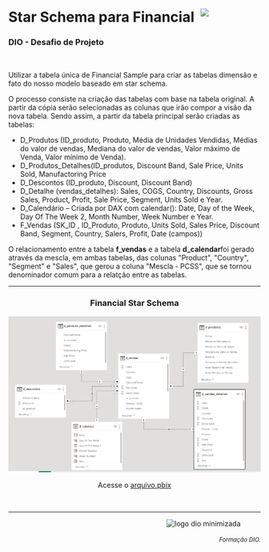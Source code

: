 <div align="justify">
    <figure>
    <img src="https://hermes.dio.me/tracks/b9b2973e-b2be-4bf0-b6b2-57a6c8354a95.png" class="logo" width="80" align="right">
  </figure>
    <h1>Star Schema para Financial</h1>
</div>
<div>
    <h3>DIO - Desafio de Projeto</h3>
    <br>
    <p>Utilizar a tabela única de Financial Sample para criar as tabelas dimensão e fato do nosso modelo baseado em star schema.</p>
    <p>O processo consiste na criação das tabelas com base na tabela original. A partir da cópia serão selecionadas as colunas que irão compor a visão da nova tabela. Sendo assim, a partir da tabela principal serão criadas as tabelas:</p>
    <ul>
      <li>D_Produtos (ID_produto, Produto, Média de Unidades Vendidas, Médias do valor de vendas, Mediana do valor de vendas, Valor máximo de Venda, Valor mínimo de Venda).</li>
      <li>D_Produtos_Detalhes(ID_produtos, Discount Band, Sale Price, Units Sold, Manufactoring Price</li>
      <li>D_Descontos (ID_produto, Discount, Discount Band)</li>
      <li>D_Detalhe (vendas_detalhes): Sales, COGS, Country, Discounts, Gross Sales, Product, Profit, Sale Price, Segment, Units Sold e Year.</li>
      <li>D_Calendário – Criada por DAX com calendar(): Date, Day of the Week, Day Of The Week 2, Month Number, Week Number e Year.</li>
      <li>F_Vendas (SK_ID , ID_Produto, Produto, Units Sold, Sales Price, Discount Band, Segment, Country, Salers, Profit, Date (campos))</li>
    </ul>
  <p>O relacionamento entre a tabela <strong>f_vendas</strong> e a tabela <strong>d_calendar</strong>foi gerado através da mescla, em ambas tabelas, das colunas "Product", "Country", "Segment" e "Sales", que gerou a coluna "Mescla - PCSS", que se tornou denominador comum para a relatção entre as tabelas.</p>
</div>
  <hr>

<div align="center">
    <h3>Financial Star Schema</h3>
    <img src="images/financial_star_schema.png">
    <p>Acesse o <a href="https://github.com/83Rafa/power_bi_analyst/blob/main/desafio_de_projeto_5/financial.pbix">arquivo.pbix</a></p>
    <br>
  <hr>
</div>

<footer>
  <div class="logotipo" align="right">
    <figure>
      <img src="https://hermes.digitalinnovation.one/assets/diome/logo-minimized.png" alt="logo dio minimizada" class="sc-TRNrF kCkrow" width="80">
    </figure>
  </div>
  <div class="small-subtitle" align="right">
    <p><small><i>Formação DIO.</i></small></p>
  </div>
</footer>
